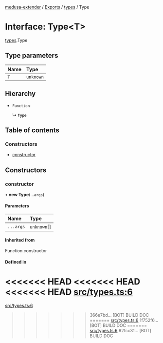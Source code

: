 [medusa-extender](../README.md) / [Exports](../modules.md) / [types](../modules/types.md) / Type

# Interface: Type<T\>

[types](../modules/types.md).Type

## Type parameters

| Name | Type |
| :------ | :------ |
| `T` | `unknown` |

## Hierarchy

- `Function`

  ↳ **`Type`**

## Table of contents

### Constructors

- [constructor](types.Type.md#constructor)

## Constructors

### constructor

• **new Type**(...`args`)

#### Parameters

| Name | Type |
| :------ | :------ |
| `...args` | `unknown`[] |

#### Inherited from

Function.constructor

#### Defined in

<<<<<<< HEAD
<<<<<<< HEAD
<<<<<<< HEAD
[src/types.ts:6](https://github.com/adrien2p/medusa-extender/blob/89f7223/src/types.ts#L6)
=======
[src/types.ts:6](https://github.com/adrien2p/medusa-extender/blob/23cd201/src/types.ts#L6)
>>>>>>> 366e7bd... [BOT] BUILD DOC
=======
[src/types.ts:6](https://github.com/adrien2p/medusa-extender/blob/0490090/src/types.ts#L6)
>>>>>>> 1f752f6... [BOT] BUILD DOC
=======
[src/types.ts:6](https://github.com/adrien2p/medusa-extender/blob/7e89c01/src/types.ts#L6)
>>>>>>> 92fcc31... [BOT] BUILD DOC
